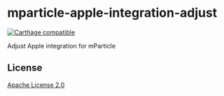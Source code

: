 # mparticle-apple-integration-adjust

[![Carthage compatible](https://img.shields.io/badge/Carthage-compatible-4BC51D.svg?style=flat)](https://github.com/Carthage/Carthage)

Adjust Apple integration for mParticle

## License

[Apache License 2.0](http://www.apache.org/licenses/LICENSE-2.0)
